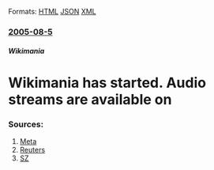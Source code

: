 
Formats: [HTML](/news/2005/08/5/wikimania-has-started-audio-streams-are-available-on.html)  [JSON](/news/2005/08/5/wikimania-has-started-audio-streams-are-available-on.json)  [XML](/news/2005/08/5/wikimania-has-started-audio-streams-are-available-on.xml)  

### [2005-08-5](/news/2005/08/5/index.md)

##### Wikimania
#  Wikimania has started. Audio streams are available on 




### Sources:

1. [Meta](http://meta.wikimedia.org/wiki/Wikimania:Broadcasting)
2. [Reuters](http://today.reuters.co.uk/news/NewsArticle.aspx?type=internetNews&storyID=2005-08-05T160019Z_01_EIC557626_RTRIDST_0_OUKIN-MEDIA-WIKIPEDIA.XML)
3. [SZ](http://www.sueddeutsche.de/computer/artikel/106/58048/)

